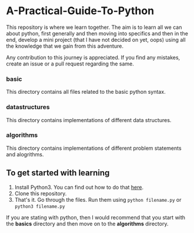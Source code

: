 # A-Practical-Guide-To-Python

This repository is where we learn together. The aim is to learn all we can about python, first generally and then moving into specifics and then in the end, develop a mini project (that I have not decided on yet, oops) using all the knowledge that we gain from this adventure. 

Any contribution to this journey is appreciated. If you find any mistakes, create an issue or a pull request regarding the same.

### basic
This directory contains all files related to the basic python syntax.

### datastructures
This directory contains implementations of different data structures.

### algorithms
This directory contains implementations of different problem statements and alogrithms.

## To get started with learning
1. Install Python3. You can find out how to do that [here](https://www.javatpoint.com/how-to-install-python).
2. Clone this repository.
3. That's it. Go through the files. Run them using `python filename.py` or `python3 filename.py`

If you are stating with python, then I would recommend that you start with the **basics** directory and then move on to the **algorithms** directory.
